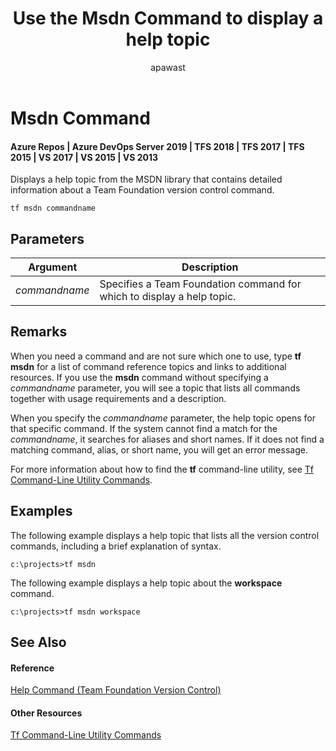 ﻿---
title: Use the Msdn Command to display a help topic 
titleSuffix: Azure Repos
description: Display a help topic from the MSDN library using the Msdn Command
ms.assetid: 6a1c9dfe-dacb-466b-a68e-efe3cd6df3e8
ms.technology: devops-code-tfvc
ms.author: sdanie
author: apawast
ms.topic: reference
ms.date: 08/10/2016
monikerRange: '>= tfs-2015'
---


# Msdn Command

#### Azure Repos | Azure DevOps Server 2019 | TFS 2018 | TFS 2017 | TFS 2015 | VS 2017 | VS 2015 | VS 2013

Displays a help topic from the MSDN library that contains detailed information about a Team Foundation version control command.

```
tf msdn commandname
```

## Parameters
| **Argument** | **Description** |
|---|---|
| *commandname* | Specifies a Team Foundation command for which to display a help topic. |

## Remarks

When you need a command and are not sure which one to use, type **tf msdn** for a list of command reference topics and links to additional resources. If you use the **msdn** command without specifying a *commandname* parameter, you will see a topic that lists all commands together with usage requirements and a description.

When you specify the *commandname* parameter, the help topic opens for that specific command. If the system cannot find a match for the *commandname*, it searches for aliases and short names. If it does not find a matching command, alias, or short name, you will get an error message.

For more information about how to find the **tf** command-line utility, see [Tf Command-Line Utility Commands](https://msdn.microsoft.com/library/z51z7zy0).
## Examples
The following example displays a help topic that lists all the version control commands, including a brief explanation of syntax.

```
c:\projects>tf msdn
```

The following example displays a help topic about the **workspace** command.

```
c:\projects>tf msdn workspace
```

## See Also

#### Reference

[Help Command (Team Foundation Version Control)](help-command-team-foundation-version-control.md)

#### Other Resources

[Tf Command-Line Utility Commands](https://msdn.microsoft.com/library/z51z7zy0)
